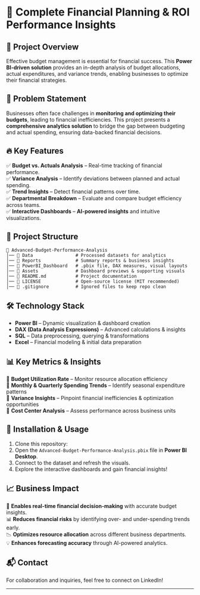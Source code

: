 # 🚀 Complete Financial Planning & ROI Performance Insights

## 📌 Project Overview
Effective budget management is essential for financial success. This **Power BI-driven solution** provides an in-depth analysis of budget allocations, actual expenditures, and variance trends, enabling businesses to optimize their financial strategies.

## 🎯 Problem Statement
Businesses often face challenges in **monitoring and optimizing their budgets**, leading to financial inefficiencies. This project presents a **comprehensive analytics solution** to bridge the gap between budgeting and actual spending, ensuring data-backed financial decisions.

## 🔥 Key Features
✅ **Budget vs. Actuals Analysis** – Real-time tracking of financial performance.  
✅ **Variance Analysis** – Identify deviations between planned and actual spending.  
✅ **Trend Insights** – Detect financial patterns over time.  
✅ **Departmental Breakdown** – Evaluate and compare budget efficiency across teams.  
✅ **Interactive Dashboards** – **AI-powered insights** and intuitive visualizations.

## 📂 Project Structure
```
📂 Advanced-Budget-Performance-Analysis  
│── 📂 Data                # Processed datasets for analytics  
│── 📂 Reports             # Summary reports & business insights  
│── 📂 PowerBI_Dashboard   # .pbix file, DAX measures, visual layouts  
│── 📂 Assets              # Dashboard previews & supporting visuals  
│── 📜 README.md           # Project documentation  
│── 📜 LICENSE             # Open-source license (MIT recommended)  
│── 📜 .gitignore          # Ignored files to keep repo clean  
```

## 🛠️ Technology Stack
- **Power BI** – Dynamic visualization & dashboard creation  
- **DAX (Data Analysis Expressions)** – Advanced calculations & insights  
- **SQL** – Data preprocessing, querying & transformations  
- **Excel** – Financial modeling & initial data preparation  

## 📊 Key Metrics & Insights
📌 **Budget Utilization Rate** – Monitor resource allocation efficiency  
📌 **Monthly & Quarterly Spending Trends** – Identify seasonal expenditure patterns  
📌 **Variance Insights** – Pinpoint financial inefficiencies & optimization opportunities  
📌 **Cost Center Analysis** – Assess performance across business units  

## 🔧 Installation & Usage
1. Clone this repository:
2. Open the `Advanced-Budget-Performance-Analysis.pbix` file in **Power BI Desktop**.
3. Connect to the dataset and refresh the visuals.
4. Explore the interactive dashboards and gain financial insights!

## 📈 Business Impact
🚀 **Enables real-time financial decision-making** with accurate budget insights.  
📊 **Reduces financial risks** by identifying over- and under-spending trends early.  
📉 **Optimizes resource allocation** across different business departments.  
💡 **Enhances forecasting accuracy** through AI-powered analytics.  

## 📬 Contact
For collaboration and inquiries, feel free to connect on LinkedIn!

---





